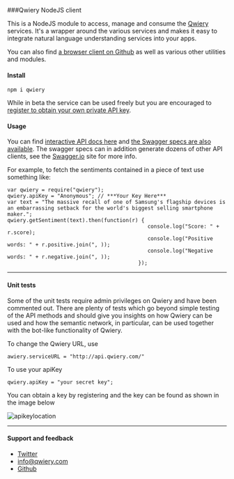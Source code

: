 ###Qwiery NodeJS client

This is a NodeJS module to access, manage and consume the [Qwiery](http://www.qwiery.com) services. It's a wrapper around the various services and makes it easy to integrate natural language understanding services into your apps.

You can also find [a browser client on Github](http://github.com/qwiery) as well as various other utilities and modules.

#### Install

    npm i qwiery
    
While in beta the service can be used freely but you are encouraged to [register to obtain your own private API key](http://www.qwiery.com/login).

#### Usage

You can find [interactive API docs here](http://dashboard.qwiery.com/dashboard/apidocs/) and [the Swagger specs are also available](http://api.qwiery.com/swagger.json). The swagger specs can in addition generate dozens of other API clients, see the [Swagger.io](http://swagger.io) site for more info.

For example, to fetch the sentiments contained in a piece of text use something like:

    var qwiery = require("qwiery");
    qwiery.apiKey = "Anonymous"; // ***Your Key Here***
    var text = "The massive recall of one of Samsung's flagship devices is an embarrassing setback for the world's biggest selling smartphone maker.";
    qwiery.getSentiment(text).then(function(r) {
                                                 console.log("Score: " + r.score);
                                                 console.log("Positive words: " + r.positive.join(", ));
                                                 console.log("Negative words: " + r.negative.join(", ));
                                              });
    

--- 
#### Unit tests
Some of the unit tests require admin privileges on Qwiery and have been commented out. There are plenty of tests which go beyond simple testing of the API methods and should give you insights on how Qwiery can be used and how the semantic network, in particular, can be used together with the bot-like functionality of Qwiery.

To change the Qwiery URL, use

    awiery.serviceURL = "http://api.qwiery.com/"

To use your apiKey

    qwiery.apiKey = "your secret key";
    
You can obtain a key by registering and the key can be found as shown in the image below

![apikeylocation](https://cloud.githubusercontent.com/assets/2377906/18826353/4351898a-83cd-11e6-8f40-066201591935.png)
     


---
#### Support and feedback

 - [Twitter](http://twitter.com/qwiery)
 - [info@qwiery.com](mailto:info@qwiery.com)
 - [Github](http://github.com/qwiery)
